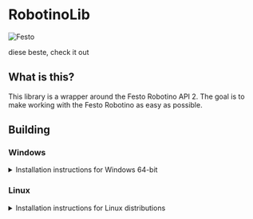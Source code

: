 # RobotinoLib

![Festo](https://upload.wikimedia.org/wikipedia/commons/thumb/8/86/Festo_logo.svg/2000px-Festo_logo.svg.png)

diese beste, check it out

## What is this?

This library is a wrapper around the Festo Robotino API 2. The goal is to make working with the Festo Robotino as easy as possible.

## Building

### Windows
<details>
<summary>Installation instructions for Windows 64-bit</summary>

#### Requirements

 - [Microsoft Visual Studio 2019](https://visualstudio.microsoft.com/de/downloads/) - Other IDEs can be used by editing `generate-win.bat`
 - [git](https://git-scm.com/downloads) - Recommended for cloning the repository
 - [Robotino API 2](https://wiki.openrobotino.org/index.php?title=API2) - Here is the direct [download link](https://packages.openrobotino.org/windows/robotino-api2/msvc-142/robotino_api2-amd64-msvc-142-1.1.14.exe) for Windows 64-bit, Visual Studio 2019

#### Cloning the repository (using git)

##### Part 1:
 - In the File Explorer, navigate to the target directory, a location where it can stay without being deleted accidentally  
   (e.g. `C:\dev\` or `Documents`, not the `Download` folder)
 - Type `cmd` in the address bar at the top and press Enter, a command line should pop up
 - Paste this command in the command line and press Enter:  
 `git clone --recursive https://github.com/HerrNamenlos123/RobotinoLib.git` 
 - When the command has finished, close the console and navigate to the new `RobotinoLib` folder in the File Explorer
 
##### Part 2:
 - Now, double-click the file `generate-win.bat`, this will generate everything and open Visual Studio for you
 - Finally, in Visual Studio, build the project `BUILD_ALL` in the project explorer
 - After compilation, the library is ready to use. Check out the [RobotinoTemplate](https://github.com/HerrNamenlos123/RobotinoTemplate) for instructions on how to use it.

#### Downloading the ZIP-file (without git)

##### Part 1:
 - Download this repository's zip-file by using the green button at the top of this page
 - Extract the zip file to a location where it can stay without being deleted accidentally  
   (e.g. `C:\dev\` or `Documents`, not the `Download` folder)
   
 - Once this has finished, navigate to the extracted folder and continue with [part 2](#Part-2)
 
</details>

### Linux
<details>
<summary>Installation instructions for Linux distributions</summary><br \>

This library is tested with a fresh install of Debian 11
 
#### Requirements

 - git: `sudo apt install git`
 - make: `sudo apt install build-essential`
 - Qt5: `sudo apt install qtbase5-dev qtchooser qt5-qmake qtbase5-dev-tools`

#### Building

 - Navigate to a working directory and clone:  
 `git clone --recursive https://github.com/HerrNamenlos123/RobotinoLib.git`
 - Generate the project files: `./generate-linux.sh`
 - Build the library: `cd build` and `make`
 - Install the library: `cd ..` and `sudo ./install-linux.sh`
 - Now the the library is ready to use. Check out the [RobotinoTemplate](https://github.com/HerrNamenlos123/RobotinoTemplate) for instructions on how to use it.

</details>

